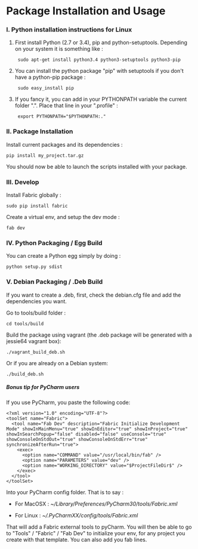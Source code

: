 # Package Installation and Usage


### I. Python installation instructions for Linux 

1. First install Python (2.7 or 3.4), pip and python-setuptools. Depending on your system it is something like :

		sudo apt-get install python3.4 python3-setuptools python3-pip

2. You can install the python package "pip" with setuptools if you don't have a python-pip package :

		sudo easy_install pip
	
3. If you fancy it, you can add in your PYTHONPATH variable the current folder ".". Place that line in your ".profile" :

		export PYTHONPATH="$PYTHONPATH:."
		

### II. Package Installation

Install current packages and its dependencies :

    pip install my_project.tar.gz

You should now be able to launch the scripts installed with your package.


### III. Develop

Install Fabric globally :

    sudo pip install fabric

Create a virtual env, and setup the dev mode : 

    fab dev

### IV. Python Packaging / Egg Build

You can create a Python egg simply by doing :

    python setup.py sdist


### V. Debian Packaging / .Deb Build

If you want to create a .deb, first, check the debian.cfg file and add the dependencies you want.

Go to tools/build folder :

    cd tools/build

Build the package using vagrant (the .deb package will be generated with a jessie64 vagrant box):

    ./vagrant_build_deb.sh

Or if you are already on a Debian system:

    ./build_deb.sh


##### Bonus tip for PyCharm users

If you use PyCharm, you paste the following code:


    <?xml version="1.0" encoding="UTF-8"?>
    <toolSet name="Fabric">
      <tool name="Fab Dev" description="Fabric Initialize Development Mode" showInMainMenu="true" showInEditor="true" showInProject="true" showInSearchPopup="false" disabled="false" useConsole="true" showConsoleOnStdOut="true" showConsoleOnStdErr="true" synchronizeAfterRun="true">
        <exec>
          <option name="COMMAND" value="/usr/local/bin/fab" />
          <option name="PARAMETERS" value="dev" />
          <option name="WORKING_DIRECTORY" value="$ProjectFileDir$" />
        </exec>
      </tool>
    </toolSet>

Into your PyCharm config folder. That is to say :

 - For MacOSX : *~/Library/Preferences/PyCharm30/tools/Fabric.xml* 

 - For Linux : *~/.PyCharmXX/config/tools/Fabric.xml* 

That will add a Fabric external tools to pyCharm.
You will then be able to go to "Tools" / "Fabric" / "Fab Dev" to initialize your env, for any project you create with that template.
You can also add you fab lines.
